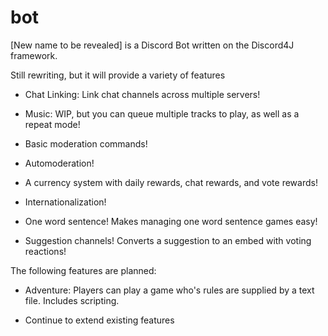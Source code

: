 # bot
[New name to be revealed] is a Discord Bot written on the Discord4J framework.

Still rewriting, but it will provide a variety of features

* Chat Linking: Link chat channels across multiple servers!

* Music: WIP, but you can queue multiple tracks to play, as well as a repeat mode!

* Basic moderation commands!

* Automoderation!

* A currency system with daily rewards, chat rewards, and vote rewards!

* Internationalization!

* One word sentence! Makes managing one word sentence games easy!

* Suggestion channels! Converts a suggestion to an embed with voting reactions!

The following features are planned:

* Adventure: Players can play a game who's rules are supplied by a text file. Includes scripting.

* Continue to extend existing features
